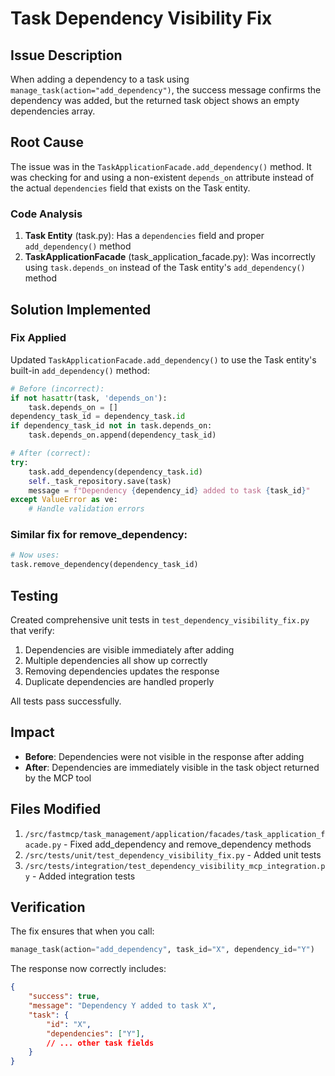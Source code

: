 # Task Dependency Visibility Fix

## Issue Description
When adding a dependency to a task using `manage_task(action="add_dependency")`, the success message confirms the dependency was added, but the returned task object shows an empty dependencies array.

## Root Cause
The issue was in the `TaskApplicationFacade.add_dependency()` method. It was checking for and using a non-existent `depends_on` attribute instead of the actual `dependencies` field that exists on the Task entity.

### Code Analysis
1. **Task Entity** (task.py): Has a `dependencies` field and proper `add_dependency()` method
2. **TaskApplicationFacade** (task_application_facade.py): Was incorrectly using `task.depends_on` instead of the Task entity's `add_dependency()` method

## Solution Implemented

### Fix Applied
Updated `TaskApplicationFacade.add_dependency()` to use the Task entity's built-in `add_dependency()` method:

```python
# Before (incorrect):
if not hasattr(task, 'depends_on'):
    task.depends_on = []
dependency_task_id = dependency_task.id
if dependency_task_id not in task.depends_on:
    task.depends_on.append(dependency_task_id)

# After (correct):
try:
    task.add_dependency(dependency_task.id)
    self._task_repository.save(task)
    message = f"Dependency {dependency_id} added to task {task_id}"
except ValueError as ve:
    # Handle validation errors
```

### Similar fix for remove_dependency:
```python
# Now uses:
task.remove_dependency(dependency_task_id)
```

## Testing
Created comprehensive unit tests in `test_dependency_visibility_fix.py` that verify:
1. Dependencies are visible immediately after adding
2. Multiple dependencies all show up correctly
3. Removing dependencies updates the response
4. Duplicate dependencies are handled properly

All tests pass successfully.

## Impact
- **Before**: Dependencies were not visible in the response after adding
- **After**: Dependencies are immediately visible in the task object returned by the MCP tool

## Files Modified
1. `/src/fastmcp/task_management/application/facades/task_application_facade.py` - Fixed add_dependency and remove_dependency methods
2. `/src/tests/unit/test_dependency_visibility_fix.py` - Added unit tests
3. `/src/tests/integration/test_dependency_visibility_mcp_integration.py` - Added integration tests

## Verification
The fix ensures that when you call:
```python
manage_task(action="add_dependency", task_id="X", dependency_id="Y")
```

The response now correctly includes:
```json
{
    "success": true,
    "message": "Dependency Y added to task X",
    "task": {
        "id": "X",
        "dependencies": ["Y"],
        // ... other task fields
    }
}
```